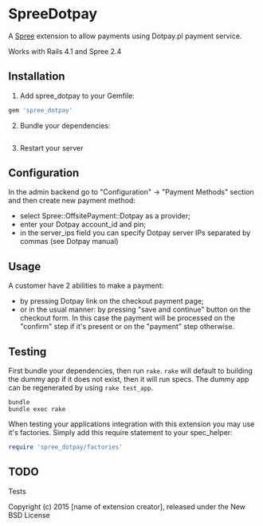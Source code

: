 SpreeDotpay
===========

A [Spree](http://spreecommerce.com) extension to allow payments using Dotpay.pl payment service.

Works with Rails 4.1 and Spree 2.4

Installation
------------

1. Add spree_dotpay to your Gemfile:

```ruby
gem 'spree_dotpay'
```

2. Bundle your dependencies:
  
```bundle install
```

3. Restart your server

Configuration
-------------
In the admin backend go to "Configuration" -> "Payment Methods" section and then create new payment method:
  - select Spree::OffsitePayment::Dotpay as a provider;
  - enter your Dotpay account_id and pin;
  - in the server_ips field you can specify Dotpay server IPs separated by commas (see Dotpay manual)

Usage
-----
A customer have 2 abilities to make a payment:
  - by pressing Dotpay link on the checkout payment page;
  - or in the usual manner: by pressing "save and continue" button on the checkout form. In this case the payment will be processed on the "confirm" step if it's present or on the "payment" step otherwise.

Testing
-------

First bundle your dependencies, then run `rake`. `rake` will default to building the dummy app if it does not exist, then it will run specs. The dummy app can be regenerated by using `rake test_app`.

```shell
bundle
bundle exec rake
```

When testing your applications integration with this extension you may use it's factories.
Simply add this require statement to your spec_helper:

```ruby
require 'spree_dotpay/factories'
```

TODO
----
Tests

Copyright (c) 2015 [name of extension creator], released under the New BSD License
